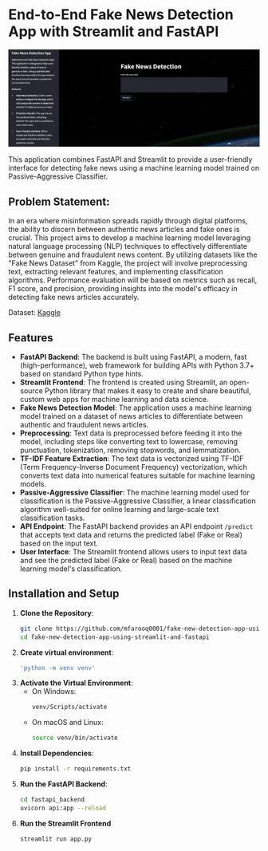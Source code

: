 # End-to-End Fake News Detection App with Streamlit and FastAPI

![Alt Text](Streamlit-UI.PNG)

This application combines FastAPI and Streamlit to provide a user-friendly interface for detecting fake news using a machine learning model trained on Passive-Aggressive Classifier.

## Problem Statement: 
In an era where misinformation spreads rapidly through digital platforms, the ability to discern between authentic news articles and fake ones is crucial. This project aims to develop a machine learning model leveraging natural language processing (NLP) techniques to effectively differentiate between genuine and fraudulent news content. By utilizing datasets like the "Fake News Dataset" from Kaggle, the project will involve preprocessing text, extracting relevant features, and implementing classification algorithms. Performance evaluation will be based on metrics such as recall, F1 score, and precision, providing insights into the model's efficacy in detecting fake news articles accurately.

Dataset: [Kaggle](https://www.kaggle.com/datasets/clmentbisaillon/fake-and-real-news-dataset)

## Features

- **FastAPI Backend**: The backend is built using FastAPI, a modern, fast (high-performance), web framework for building APIs with Python 3.7+ based on standard Python type hints.
- **Streamlit Frontend**: The frontend is created using Streamlit, an open-source Python library that makes it easy to create and share beautiful, custom web apps for machine learning and data science.
- **Fake News Detection Model**: The application uses a machine learning model trained on a dataset of news articles to differentiate between authentic and fraudulent news articles.
- **Preprocessing**: Text data is preprocessed before feeding it into the model, including steps like converting text to lowercase, removing punctuation, tokenization, removing stopwords, and lemmatization.
- **TF-IDF Feature Extraction**: The text data is vectorized using TF-IDF (Term Frequency-Inverse Document Frequency) vectorization, which converts text data into numerical features suitable for machine learning models.
- **Passive-Aggressive Classifier**: The machine learning model used for classification is the Passive-Aggressive Classifier, a linear classification algorithm well-suited for online learning and large-scale text classification tasks.
- **API Endpoint**: The FastAPI backend provides an API endpoint `/predict` that accepts text data and returns the predicted label (Fake or Real) based on the input text.
- **User Interface**: The Streamlit frontend allows users to input text data and see the predicted label (Fake or Real) based on the machine learning model's classification.

## Installation and Setup

1. **Clone the Repository**:
   ```bash
   git clone https://github.com/mfarooq0001/fake-new-detection-app-using-streamlit-and-fastapi
   cd fake-new-detection-app-using-streamlit-and-fastapi

2. **Create virtual environment**:
	```bash
	'python -m venv venv'

3. **Activate the Virtual Environment**:
	- On Windows:
		```bash
		venv/Scripts/activate
	- On macOS and Linux:
		```bash
		source venv/bin/activate

4. **Install Dependencies**:
	```bash
	pip install -r requirements.txt

5. **Run the FastAPI Backend**:
	```bash
	cd fastapi_backend
	uvicorn api:app --reload
	
6. **Run the Streamlit Frontend**	
	```bash
	streamlit run app.py 
